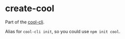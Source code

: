 # create-cool

Part of the [cool-cli](https://github.com/BH-M87/cool-cli).

Alias for `cool-cli init`, so you could use `npm init cool`.